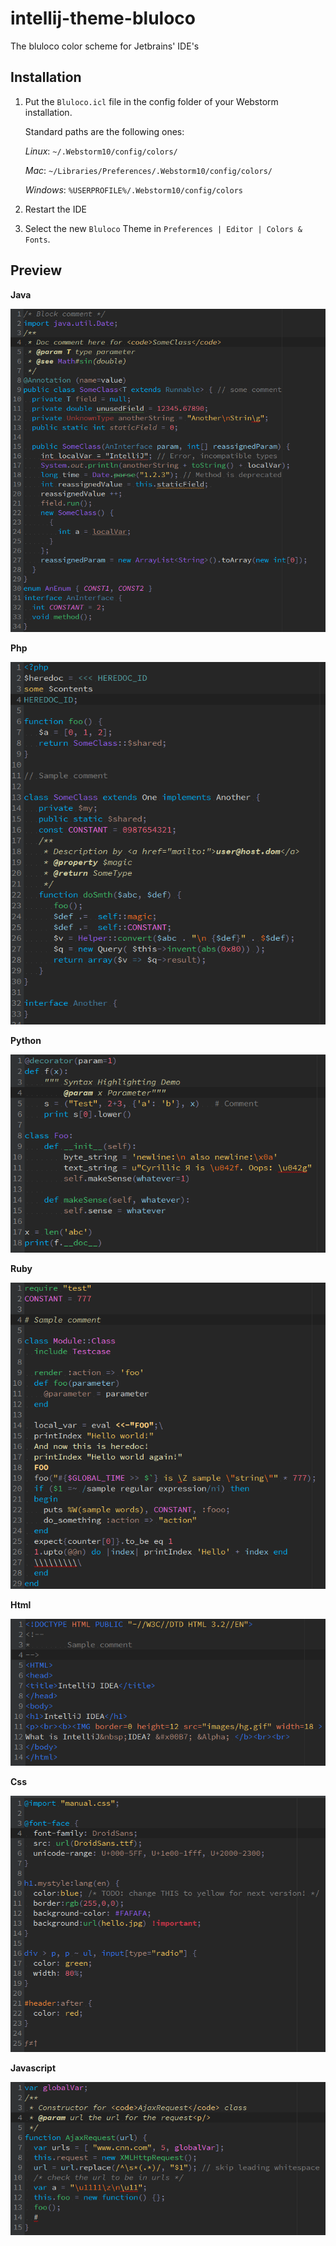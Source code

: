 intellij-theme-bluloco
=======================

The bluloco color scheme for Jetbrains' IDE's 

## Installation

1.  Put the `Bluloco.icl` file in the config folder of your Webstorm installation.

    Standard paths are the following ones:

    _Linux_:  `~/.Webstorm10/config/colors/`

    _Mac_:    `~/Libraries/Preferences/.Webstorm10/config/colors/`

    _Windows_: `%USERPROFILE%/.Webstorm10/config/colors`

2. Restart the IDE
3. Select the new `Bluloco` Theme in `Preferences | Editor | Colors & Fonts`.

## Preview


**Java**

![Java](https://github.com/uloco/intellij-colors-bluloco/blob/master/img/java.png)

**Php**

![Php](https://github.com/uloco/intellij-colors-bluloco/blob/master/img/php.png)

**Python**

![Python](https://github.com/uloco/intellij-colors-bluloco/blob/master/img/python.png)

**Ruby**

![Ruby](https://github.com/uloco/intellij-colors-bluloco/blob/master/img/ruby.png)

**Html**

![Html](https://github.com/uloco/intellij-colors-bluloco/blob/master/img/html.png)

**Css**

![Css](https://github.com/uloco/intellij-colors-bluloco/blob/master/img/css.png)

**Javascript**

![Javascript](https://github.com/uloco/intellij-colors-bluloco/blob/master/img/js.png)

